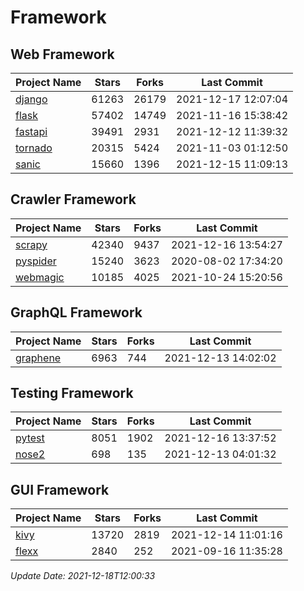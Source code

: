 # Framework

## Web Framework
| Project Name | Stars | Forks | Last Commit |
| ------------ | ----- | ----- | ----------- |
| [django](https://github.com/django/django) | 61263 | 26179 | 2021-12-17 12:07:04 |
| [flask](https://github.com/pallets/flask) | 57402 | 14749 | 2021-11-16 15:38:42 |
| [fastapi](https://github.com/tiangolo/fastapi) | 39491 | 2931 | 2021-12-12 11:39:32 |
| [tornado](https://github.com/tornadoweb/tornado) | 20315 | 5424 | 2021-11-03 01:12:50 |
| [sanic](https://github.com/sanic-org/sanic) | 15660 | 1396 | 2021-12-15 11:09:13 |

## Crawler Framework
| Project Name | Stars | Forks | Last Commit |
| ------------ | ----- | ----- | ----------- |
| [scrapy](https://github.com/scrapy/scrapy) | 42340 | 9437 | 2021-12-16 13:54:27 |
| [pyspider](https://github.com/binux/pyspider) | 15240 | 3623 | 2020-08-02 17:34:20 |
| [webmagic](https://github.com/code4craft/webmagic) | 10185 | 4025 | 2021-10-24 15:20:56 |

## GraphQL Framework
| Project Name | Stars | Forks | Last Commit |
| ------------ | ----- | ----- | ----------- |
| [graphene](https://github.com/graphql-python/graphene) | 6963 | 744 | 2021-12-13 14:02:02 |

## Testing Framework
| Project Name | Stars | Forks | Last Commit |
| ------------ | ----- | ----- | ----------- |
| [pytest](https://github.com/pytest-dev/pytest) | 8051 | 1902 | 2021-12-16 13:37:52 |
| [nose2](https://github.com/nose-devs/nose2) | 698 | 135 | 2021-12-13 04:01:32 |

## GUI Framework
| Project Name | Stars | Forks | Last Commit |
| ------------ | ----- | ----- | ----------- |
| [kivy](https://github.com/kivy/kivy) | 13720 | 2819 | 2021-12-14 11:01:16 |
| [flexx](https://github.com/flexxui/flexx) | 2840 | 252 | 2021-09-16 11:35:28 |

*Update Date: 2021-12-18T12:00:33*